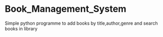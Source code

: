 # Book_Management_System
Simple python programme to add books by title,author,genre and search books in library
